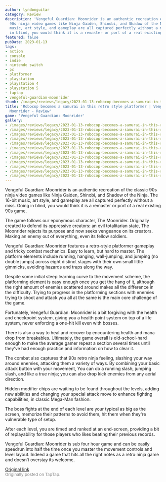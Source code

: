 ```yaml
---
author: lyndonguitar
category: Review
description: 'Vengeful Guardian: Moonrider is an authentic recreation of the classic
  90s ninja video games like Ninja Gaiden, Shinobi, and Shadow of the Ninja. The 16-bit
  music, art style, and gameplay are all captured perfectly without a miss. Going
  in blind, you would think it is a remaster or port of a real existing 90s game.'
featured: false
pubDate: 2023-01-13
tags:
- action
- console
- indie
- nintendo switch
- pc
- platformer
- playstation
- playstation 4
- playstation 5
- taptap
- vengeful-guardian-moonrider
thumb: /images/reviews/legacy/2023-01-13-robocop-becomes-a-samurai-in-this-retro-style-platformer--vengeful-guardian-moonrider---r-0.avif
title: 'Robocop becomes a samurai in this retro style platformer | Vengeful Guardian:
  Moonrider - Review'
game: 'Vengeful Guardian: Moonrider'
gallery:
- /images/reviews/legacy/2023-01-13-robocop-becomes-a-samurai-in-this-retro-style-platformer--vengeful-guardian-moonrider---r-0.avif
- /images/reviews/legacy/2023-01-13-robocop-becomes-a-samurai-in-this-retro-style-platformer--vengeful-guardian-moonrider---r-1.avif
- /images/reviews/legacy/2023-01-13-robocop-becomes-a-samurai-in-this-retro-style-platformer--vengeful-guardian-moonrider---r-2.avif
- /images/reviews/legacy/2023-01-13-robocop-becomes-a-samurai-in-this-retro-style-platformer--vengeful-guardian-moonrider---r-3.avif
- /images/reviews/legacy/2023-01-13-robocop-becomes-a-samurai-in-this-retro-style-platformer--vengeful-guardian-moonrider---r-4.avif
- /images/reviews/legacy/2023-01-13-robocop-becomes-a-samurai-in-this-retro-style-platformer--vengeful-guardian-moonrider---r-5.avif
- /images/reviews/legacy/2023-01-13-robocop-becomes-a-samurai-in-this-retro-style-platformer--vengeful-guardian-moonrider---r-6.avif
- /images/reviews/legacy/2023-01-13-robocop-becomes-a-samurai-in-this-retro-style-platformer--vengeful-guardian-moonrider---r-7.avif
- /images/reviews/legacy/2023-01-13-robocop-becomes-a-samurai-in-this-retro-style-platformer--vengeful-guardian-moonrider---r-8.avif
- /images/reviews/legacy/2023-01-13-robocop-becomes-a-samurai-in-this-retro-style-platformer--vengeful-guardian-moonrider---r-9.avif
- /images/reviews/legacy/2023-01-13-robocop-becomes-a-samurai-in-this-retro-style-platformer--vengeful-guardian-moonrider---r-10.avif
- /images/reviews/legacy/2023-01-13-robocop-becomes-a-samurai-in-this-retro-style-platformer--vengeful-guardian-moonrider---r-11.avif
---
```

Vengeful Guardian: Moonrider is an authentic recreation of the classic 90s ninja video games like Ninja Gaiden, Shinobi, and Shadow of the Ninja. The 16-bit music, art style, and gameplay are all captured perfectly without a miss. Going in blind, you would think it is a remaster or port of a real existing 90s game.

The game follows our eponymous character, The Moonrider. Originally created to defend its oppressive creators: an evil totalitarian state, The Moonrider rejects its purpose and now seeks vengeance on its creators. Making an enemy out of everything, even its fellow soldiers.

Vengeful Guardian: Moonrider features a retro-style platformer gameplay and tricky combat mechanics. Easy to learn, but hard to master. The platform elements include running, hanging, wall-jumping, and jumping (no double jumps) across eight distinct stages with their own small little gimmicks, avoiding hazards and traps along the way.

Despite some initial steep learning curve to the movement scheme, the platforming element is easy enough once you get the hang of it, although the right amount of enemies scattered around makes all the difference in the difficulty. Trying to progress in the platforming sections with enemies trying to shoot and attack you all at the same is the main core challenge of the game.

Fortunately, Vengeful Guardian: Moonrider is a bit forgiving with the health and checkpoint system, giving you a health point system on top of a life system, never enforcing a one-hit kill even with bosses.

There is also a way to heal and recover by encountering health and mana drop from breakables. Ultimately, the game overall is old-school-hard enough to make the average gamer repeat a section several times until they’ve had enough practice and information on how to clear it.

The combat also captures that 90s retro ninja feeling, slashing your way around enemies, attacking them a variety of ways. By combining your basic attack button with your movement, You can do a running slash, jumping slash, and like a true ninja; you can also drop kick enemies from any aerial direction.

Hidden modifier chips are waiting to be found throughout the levels, adding new abilities and changing your special attack move to enhance fighting capabilities, in classic Mega-Man fashion.

The boss fights at the end of each level are your typical as big as the screen, memorize their patterns to avoid them, hit them when they're vulnerable type of setup.

After each level, you are timed and ranked at an end-screen, providing a bit of replayability for those players who likes beating their previous records.

Vengeful Guardian: Moonrider is sub four hour game and can be easily speedrun into half the time once you master the movement controls and level layout. Indeed a game that hits all the right notes as a retro ninja game and doesn’t overstay its welcome.

[Original link](https://www.taptap.io/post/4193214)<br><span style="font-size: 0.95em; color: #888;">Originally posted on TapTap.</span>